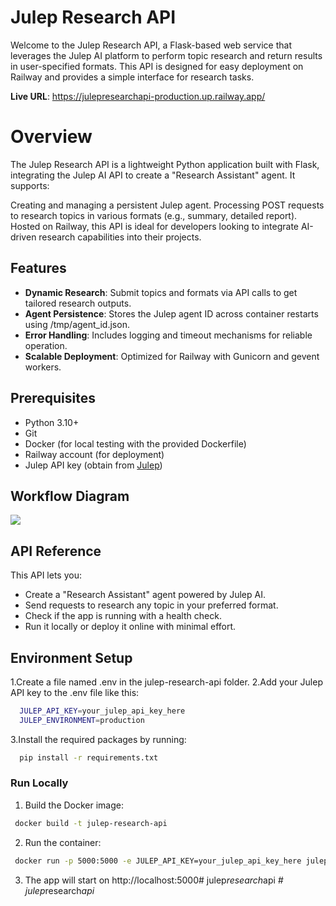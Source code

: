 
# Julep Research API

Welcome to the Julep Research API, a Flask-based web service that leverages the Julep AI platform to perform topic research and return results in user-specified formats. This API is designed for easy deployment on Railway and provides a simple interface for research tasks.

**Live URL**: https://julepresearchapi-production.up.railway.app/

# Overview
The Julep Research API is a lightweight Python application built with Flask, integrating the Julep AI API to create a "Research Assistant" agent. It supports:

Creating and managing a persistent Julep agent.
Processing POST requests to research topics in various formats (e.g., summary, detailed report).
Hosted on Railway, this API is ideal for developers looking to integrate AI-driven research capabilities into their projects.
## Features

- **Dynamic Research**: Submit topics and formats via API calls to get tailored research outputs.
- **Agent Persistence**: Stores the Julep agent ID across container restarts using /tmp/agent_id.json.
- **Error Handling**: Includes logging and timeout mechanisms for reliable operation.
- **Scalable Deployment**: Optimized for Railway with Gunicorn and gevent workers.


## Prerequisites

- Python 3.10+
- Git
- Docker (for local testing with the provided Dockerfile)
- Railway account (for deployment)
- Julep API key (obtain from [Julep](https://julep.ai/))
## Workflow Diagram

![](https://i.imgur.com/wNAB3QP.png)
## API Reference

This API lets you:
- Create a "Research Assistant" agent powered by Julep AI.
- Send requests to research any topic in your preferred format.
- Check if the app is running with a health check.
- Run it locally or deploy it online with minimal effort.



## Environment Setup

1.Create a file named .env in the julep-research-api folder.
2.Add your Julep API key to the .env file like this:

```bash
  JULEP_API_KEY=your_julep_api_key_here
  JULEP_ENVIRONMENT=production
```
3.Install the required packages by running:
```bash
  pip install -r requirements.txt
```
   
 ### Run Locally

 1. Build the Docker image:
 ```bash
  docker build -t julep-research-api 
 ```
 2. Run the container:
 ```bash
  docker run -p 5000:5000 -e JULEP_API_KEY=your_julep_api_key_here julep-research-api
 ```
 3. The app will start on http://localhost:5000#   j u l e p _ r e s e a r c h _ a p i _  
 #   j u l e p _ r e s e a r c h _ a p i _  
 